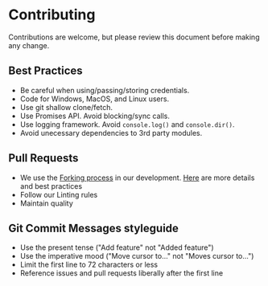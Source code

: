 # Contributing

Contributions are welcome, but please review this document before making any change.

## Best Practices

* Be careful when using/passing/storing credentials.
* Code for Windows, MacOS, and Linux users.
* Use git shallow clone/fetch.
* Use Promises API. Avoid blocking/sync calls.
* Use logging framework. Avoid `console.log()` and `console.dir()`.
* Avoid unecessary dependencies to 3rd party modules.

## Pull Requests
* We use the [Forking process](https://guides.github.com/activities/forking/) in our development. [Here](https://blog.scottlowe.org/2015/01/27/using-fork-branch-git-workflow/) are more details and best practices
* Follow our Linting rules
* Maintain quality

## Git Commit Messages styleguide
* Use the present tense ("Add feature" not "Added feature")
* Use the imperative mood ("Move cursor to..." not "Moves cursor to...")
* Limit the first line to 72 characters or less
* Reference issues and pull requests liberally after the first line